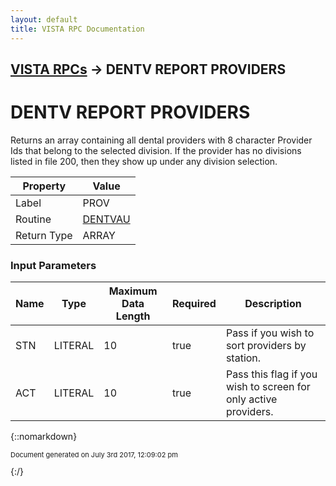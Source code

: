 ```yaml
---
layout: default
title: VISTA RPC Documentation
---
```


## [VISTA RPCs](TableOfContents) &#8594; DENTV REPORT PROVIDERS
# DENTV REPORT PROVIDERS

Returns an array containing all dental providers with 8 character Provider Ids that belong to the selected division.  If the provider has no divisions listed in file 200, then they show up under any division selection.

Property | Value
--- | ---
Label | PROV
Routine | [DENTVAU](http://code.osehra.org/dox/Routine_DENTVAU_source.html)
Return Type | ARRAY


### Input Parameters

Name | Type | Maximum Data Length | Required | Description
--- | --- | --- | --- | ---
STN | LITERAL | 10 | true | Pass if you wish to sort providers by station.
ACT | LITERAL | 10 | true | Pass this flag if you wish to screen for only active providers.



{::nomarkdown} <br/><p style="font-size: 11px">Document generated on July 3rd 2017, 12:09:02 pm</p>{:/}